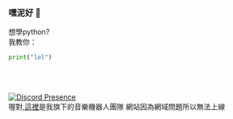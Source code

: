### 嘿泥好 👋

想學python?</br>
我教你：</br>
```py
print("lol")
```
</br></br>

[![Discord Presence](https://lanyard.cnrad.dev/api/616980692831698957)](https://discord.com/users/616980692831698957)
</br>
喔對,[這裡](https://discord.gg/YXgTBRHQbF)是我旗下的音樂機器人團隊 網站因為網域問題所以無法上線
